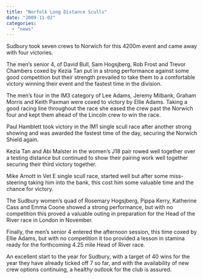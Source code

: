 ```yaml
---
title: "Norfolk Long Distance Sculls"
date: "2009-11-02"
categories: 
  - "news"
---
```


Sudbury took seven crews to Norwich for this 4200m event and came away with four victories.

The men’s senior 4, of David Bull, Sam Hogsjberg, Rob Frost and Trevor Chambers coxed by Kezia Tan put in a strong performance against some good competition but their strength prevailed to take them to a comfortable victory winning their event and the fastest time in the division.

The men’s four in the IM3 category of Lee Adams, Jeremy Milbank, Graham Morris and Keith Paxman were coxed to victory by Ellie Adams. Taking a good racing line throughout the race she eased the crew past the Norwich four and kept them ahead of the Lincoln crew to win the race.

Paul Hamblett took victory in the IM1 single scull race after another strong showing and was awarded the fastest time of the day, securing the Norwich Shield again.

Kezia Tan and Abi Malster in the women’s J18 pair rowed well together over a testing distance but continued to show their pairing work well together securing their third victory together.

Mike Arnott in Vet E single scull race, started well but after some miss-steering taking him into the bank, this cost him some valuable time and the chance for victory.

The Sudbury women’s quad of Rosemary Hogsjberg, Pippa Kerry, Katherine Cass and Emma Coone showed a strong performance, but with no competition this proved a valuable outing in preparation for the Head of the River race in London in November.

Finally, the men’s senior 4 entered the afternoon session, this time coxed by Ellie Adams, but with no competition it too provided a lesson in stamina ready for the forthcoming 4.25 mile Head of River race.

An excellent start to the year for Sudbury, with a target of 40 wins for the year they have already ticked off 7 so far, and with the availability of new crew options continuing, a healthy outlook for the club is assured.
